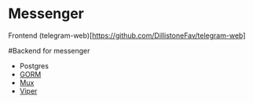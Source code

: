 # Messenger
Frontend (telegram-web)[https://github.com/DillistoneFav/telegram-web]

#Backend for messenger
- Postgres
- [GORM](https://github.com/go-gorm/gorm)
- [Mux](https://github.com/gorilla/mux)
- [Viper](https://github.com/spf13/viper)
